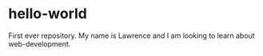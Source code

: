 # hello-world
First ever repository.
My name is Lawrence and I am looking to learn about web-development.

